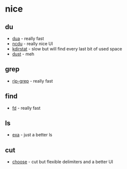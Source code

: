 # nice

## du
* [dua](https://github.com/Byron/dua-cli) - really fast
* [ncdu](https://github.com/bootandy/dust) - really nice UI
* [kdirstat](https://kdirstat.sourceforge.net/) - slow but will find every last bit of used space
* [dust](https://github.com/bootandy/dust) - meh

## grep
* [rip-grep](https://github.com/BurntSushi/ripgrep) - really fast

## find
* [fd](https://github.com/sharkdp/fd) - really fast

## ls
* [exa](https://github.com/ogham/exa) - just a better ls

## cut
* [choose](https://github.com/theryangeary/choose) - cut but flexible delimiters and a better UI